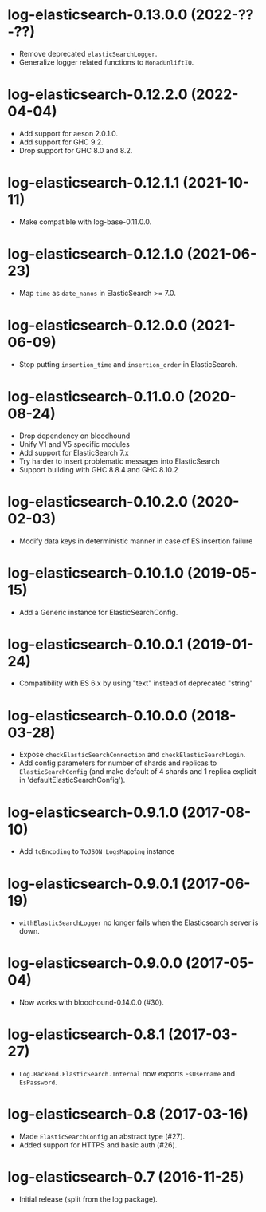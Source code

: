 # log-elasticsearch-0.13.0.0 (2022-??-??)
* Remove deprecated `elasticSearchLogger`.
* Generalize logger related functions to `MonadUnliftIO`.

# log-elasticsearch-0.12.2.0 (2022-04-04)
* Add support for aeson 2.0.1.0.
* Add support for GHC 9.2.
* Drop support for GHC 8.0 and 8.2.

# log-elasticsearch-0.12.1.1 (2021-10-11)
* Make compatible with log-base-0.11.0.0.

# log-elasticsearch-0.12.1.0 (2021-06-23)
* Map `time` as `date_nanos` in ElasticSearch >= 7.0.

# log-elasticsearch-0.12.0.0 (2021-06-09)
* Stop putting `insertion_time` and `insertion_order` in ElasticSearch.

# log-elasticsearch-0.11.0.0 (2020-08-24)
* Drop dependency on bloodhound
* Unify V1 and V5 specific modules
* Add support for ElasticSearch 7.x
* Try harder to insert problematic messages into ElasticSearch
* Support building with GHC 8.8.4 and GHC 8.10.2

# log-elasticsearch-0.10.2.0 (2020-02-03)
* Modify data keys in deterministic manner in case of ES insertion failure

# log-elasticsearch-0.10.1.0 (2019-05-15)
* Add a Generic instance for ElasticSearchConfig.

# log-elasticsearch-0.10.0.1 (2019-01-24)
* Compatibility with ES 6.x by using "text" instead of deprecated "string"

# log-elasticsearch-0.10.0.0 (2018-03-28)
* Expose `checkElasticSearchConnection` and `checkElasticSearchLogin`.
* Add config parameters for number of shards and replicas to
  `ElasticSearchConfig` (and make default of 4 shards and 1 replica
  explicit in 'defaultElasticSearchConfig').

# log-elasticsearch-0.9.1.0 (2017-08-10)
* Add `toEncoding` to `ToJSON LogsMapping` instance

# log-elasticsearch-0.9.0.1 (2017-06-19)
* `withElasticSearchLogger` no longer fails when the Elasticsearch
  server is down.

# log-elasticsearch-0.9.0.0 (2017-05-04)
* Now works with bloodhound-0.14.0.0 (#30).

# log-elasticsearch-0.8.1 (2017-03-27)
* `Log.Backend.ElasticSearch.Internal` now exports `EsUsername` and
  `EsPassword`.

# log-elasticsearch-0.8 (2017-03-16)
* Made `ElasticSearchConfig` an abstract type (#27).
* Added support for HTTPS and basic auth (#26).

# log-elasticsearch-0.7 (2016-11-25)
* Initial release (split from the log package).

